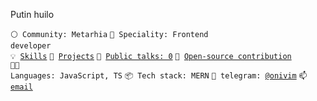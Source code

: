 Putin huilo

<code>⚪ Community: Metarhia</code>
<code>👷 Speciality: Frontend developer</code><br>
<code>💡 [Skills](SKILLS.md)</code>
<code>🧻 [Projects](PROJECTS.md)</code>
<code>📢 [Public talks: 0](TALKS.md)</code>
<code>👀 [Open-source contribution](CONTRIBUTION.md)</code><br>
<code>🧑‍💻 Languages: JavaScript, TS</code>
<code>📦 Tech stack: MERN</code>
<code>💬 telegram: [@onivim](https://telegram.me/onivim)</code>
<code>📫 [email](mailto:slavakuz88@gmail.com)</code>
